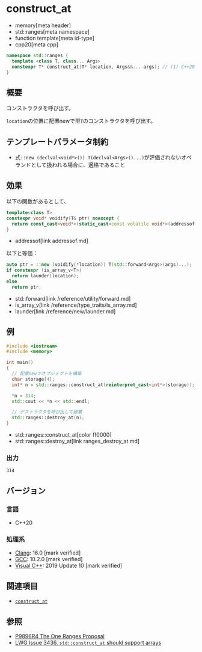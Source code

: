 # construct_at
* memory[meta header]
* std::ranges[meta namespace]
* function template[meta id-type]
* cpp20[meta cpp]

```cpp
namespace std::ranges {
  template <class T, class... Args>
  constexpr T* construct_at(T* location, Args&&... args); // (1) C++20
}
```

## 概要
コンストラクタを呼び出す。

`location`の位置に配置newで型`T`のコンストラクタを呼び出す。


## テンプレートパラメータ制約
- 式`::new (declval<void*>()) T(declval<Args>()...)`が評価されないオペランドとして扱われる場合に、適格であること


## 効果
以下の関数があるとして、

```cpp
template<class T>
constexpr void* voidify(T& ptr) noexcept {
  return const_cast<void*>(static_cast<const volatile void*>(addressof(ptr)));
}
```
* addressof[link addressof.md]

以下と等価：

```cpp
auto ptr = ::new (voidify(*location)) T(std::forward<Args>(args)...);
if constexpr (is_array_v<T>)
  return launder(location);
else
  return ptr;
```
* std::forward[link /reference/utility/forward.md]
* is_array_v[link /reference/type_traits/is_array.md]
* launder[link /reference/new/launder.md]


## 例
```cpp example
#include <iostream>
#include <memory>

int main()
{
  // 配置newでオブジェクトを構築
  char storage[4];
  int* n = std::ranges::construct_at(reinterpret_cast<int*>(storage));

  *n = 314;
  std::cout << *n << std::endl;

  // デストラクタを呼び出して破棄
  std::ranges::destroy_at(n);
}
```
* std::ranges::construct_at[color ff0000]
* std::ranges::destroy_at[link ranges_destroy_at.md]

### 出力
```
314
```


## バージョン
### 言語
- C++20

### 処理系
- [Clang](/implementation.md#clang): 16.0 [mark verified]
- [GCC](/implementation.md#gcc): 10.2.0 [mark verified]
- [Visual C++](/implementation.md#visual_cpp): 2019 Update 10 [mark verified]


## 関連項目
- [`construct_at`](construct_at.md)

## 参照
- [P9896R4 The One Ranges Proposal](https://www.open-std.org/jtc1/sc22/wg21/docs/papers/2018/p0896r4.pdf)
- [LWG Issue 3436. `std::construct_at` should support arrays](https://wg21.cmeerw.net/lwg/issue3436)
